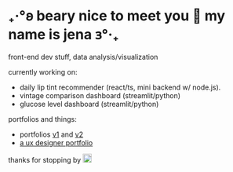 
# ₊‧°𐐪 beary nice to meet you 🧸 my name is jena 𐑂°‧₊

front-end dev stuff, data analysis/visualization

currently working on:
- daily lip tint recommender (react/ts, mini backend w/ node.js).
- vintage comparison dashboard (streamlit/python)
- glucose level dashboard (streamlit/python)

portfolios and things:
  - portfolios [v1](https://jenaadkins.gitlab.io/portfolio/) and [v2](https://jenawen.github.io/me/) 
  - [a ux designer portfolio](https://sawara.vercel.app/)

thanks for stopping by <img src="http://2.bp.blogspot.com/-IOLzF0Mak2I/TkndZ75Xt2I/AAAAAAAAAYQ/FQXsCXSWbuQ/s1600/20100413204011c69.gif" width="18px" height="18px" />







